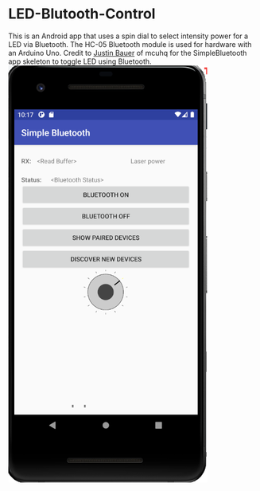 # LED-Blutooth-Control
This is an Android app that uses a spin dial to select intensity power for a LED via Bluetooth. The HC-05 Bluetooth module is used for hardware with an Arduino Uno.
Credit to [Justin Bauer](http://mcuhq.com/27/simple-android-bluetooth-application-with-arduino-example) of mcuhq for the SimpleBluetooth app skeleton to toggle LED using Bluetooth. 
![preview](images/LED-Bluetooth-app-screenshot.png)
